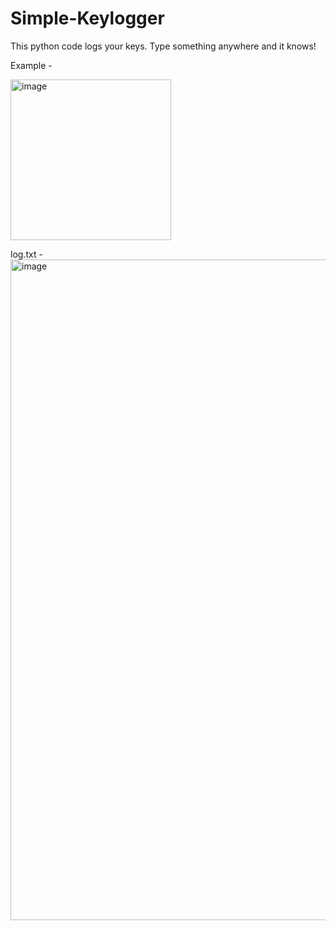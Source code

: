 # Simple-Keylogger
This python code logs your keys. Type something anywhere and it knows!

Example - <br/>

<img width="257" alt="image" src="https://github.com/Shreyav1231/Simple-Keylogger/assets/82834792/1dc55c7d-7a88-47a2-a6e4-46f62008cf97">

log.txt - <br/>
<img width="1057" alt="image" src="https://github.com/Shreyav1231/Simple-Keylogger/assets/82834792/e9b6d983-d7ba-406c-aaa6-772d53e4184f">
